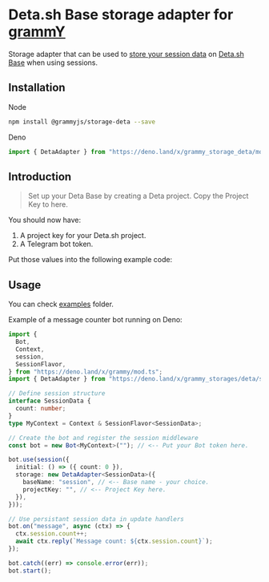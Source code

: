 # Deta.sh Base storage adapter for [grammY](https://github.com/grammyjs/grammY)

Storage adapter that can be used to [store your session data](https://grammy.dev/plugins/session.html) on [Deta.sh Base](https://deta.sh/) when using sessions.

## Installation

Node

```bash
npm install @grammyjs/storage-deta --save
```

Deno

```ts
import { DetaAdapter } from "https://deno.land/x/grammy_storage_deta/mod.ts";
```

## Introduction

> Set up your Deta Base by creating a Deta project. Copy the Project Key to here.

You should now have:

1. A project key for your Deta.sh project.
2. A Telegram bot token.

Put those values into the following example code:

## Usage

You can check [examples](examples/) folder.

Example of a message counter bot running on Deno:

```ts
import {
  Bot,
  Context,
  session,
  SessionFlavor,
} from "https://deno.land/x/grammy/mod.ts";
import { DetaAdapter } from "https://deno.land/x/grammy_storages/deta/src/mod.ts";

// Define session structure
interface SessionData {
  count: number;
}
type MyContext = Context & SessionFlavor<SessionData>;

// Create the bot and register the session middleware
const bot = new Bot<MyContext>(""); // <-- Put your Bot token here.

bot.use(session({
  initial: () => ({ count: 0 }),
  storage: new DetaAdapter<SessionData>({
    baseName: "session", // <-- Base name - your choice.
    projectKey: "", // <-- Project Key here.
  }),
}));

// Use persistant session data in update handlers
bot.on("message", async (ctx) => {
  ctx.session.count++;
  await ctx.reply(`Message count: ${ctx.session.count}`);
});

bot.catch((err) => console.error(err));
bot.start();
```